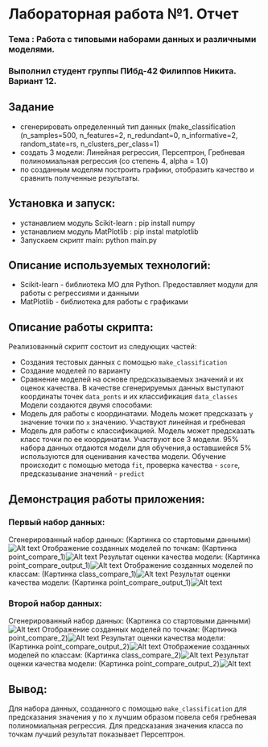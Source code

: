 # Лабораторная работа №1. Отчет
### Тема : Работа с типовыми наборами данных и различными моделями.
### Выполнил студент группы ПИбд-42 Филиппов Никита. Вариант 12. 

## Задание 
* сгенерировать определенный тип данных (make_classification (n_samples=500, n_features=2,
	n_redundant=0, n_informative=2, random_state=rs, n_clusters_per_class=1) 
* создать 3 модели: Линейная регрессия, Персептрон, Гребневая полиномиальная регрессия (со степень 4, alpha = 1.0)
* по созданным моделям построить графики, отобразить качество и сравнить полученные результаты.

## Установка и запуск:
* устанавлием модуль Scikit-learn : pip install numpy
* устанавлием модуль MatPlotlib : pip instal matplotlib
* Запускаем скрипт main: python main.py

## Описание используемых технологий:
- Scikit-learn - библиотека МО для Python. Предоставляет модули для работы с регрессиями и данными
- MatPlotlib - библиотека для работы с графиками

## Описание работы скрипта:
Реализованный скрипт состоит из следующих частей:
* Создания тестовых данных с помощью `make_classification`
* Создание моделей по варианту
* Сравнение моделей на основе предсказываемых значений и их оценок качества.
В качестве сгенерируемых данных выступают координаты точек `data_ponts` и их классификация `data_classes`
Модели создаются двумя способами:
* Модель для работы с координатами. Модель может предсказать `y` значение точки по `x` значению. Участвуют линейная и гребневая
* Модель для работы с классификацией. Модель может предсказать класс точки по ее координатам. Участвуют все 3 модели.
95% набора данных отдаются модели для обучения,а оставшиейся 5% используются для оценивания качества модели.
Обучение происходит с помощью метода `fit`, проверка качества - `score`, предсказывание значений - `predict`
  
## Демонстрация работы приложения:
### Первый набор данных:
Сгенерированный набор данных:
(Картинка cо стартовыми данными)![Alt text](relative/path/to/results.jpg?raw=true "Title")
Отображение созданных моделей по точкам:
(Картинка point_compare_1)![Alt text](relative/path/to/results.jpg?raw=true "Title")
Результат оценки качества модели:
(Картинка point_compare_output_1)![Alt text](relative/path/to/results.jpg?raw=true "Title")
Отображение созданных моделей по классам:
(Картинка class_compare_1)![Alt text](relative/path/to/results.jpg?raw=true "Title")
Результат оценки качества модели:
(Картинка point_compare_output_1)![Alt text](relative/path/to/results.jpg?raw=true "Title")
### Второй набор данных:
Сгенерированный набор данных:
(Картинка cо стартовыми данными)![Alt text](relative/path/to/results.jpg?raw=true "Title")
Отображение созданных моделей по точкам:
(Картинка point_compare_2)![Alt text](relative/path/to/results.jpg?raw=true "Title")
Результат оценки качества модели:
(Картинка point_compare_output_2)![Alt text](relative/path/to/results.jpg?raw=true "Title")
Отображение созданных моделей по классам:
(Картинка class_compare_2)![Alt text](relative/path/to/results.jpg?raw=true "Title")
Результат оценки качества модели:
(Картинка point_compare_output_2)![Alt text](relative/path/to/results.jpg?raw=true "Title")

## Вывод:
Для набора данных, созданного с помощью `make_classification` для предсказания значения y по x лучшим образом повела себя гребневая полиномиальная регрессия.
Для предсказания значения класса по точкам лучший результат показывает Персептрон.